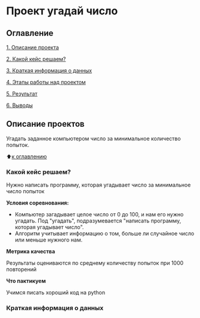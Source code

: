 # Проект угадай число

## Оглавление
[1. Описание проекта](https://github.com/leogyk/test-2/tree/main/project_0/README.md#Описание-проекта)

[2. Какой кейс решаем?](https://github.com/leogyk/test-2/tree/main/project_0/README.md#Какой-кейс-решаем)

[3. Краткая информация о данных](https://github.com/leogyk/test-2/tree/main/project_0/README.md#Краткая-информация-о-данных)

[4. Этапы работы над проектом](https://github.com/leogyk/test-2/tree/main/project_0/README.md#Этапы-работы-над-проектом)

[5. Результат](https://github.com/leogyk/test-2/tree/main/project_0/README.md#Результат)

[6. Выводы](https://github.com/leogyk/test-2/tree/main/project_0/README.md#Выводы)

## Описание проектов
Угадать заданное компьютером число за минимальное количество попыток.

:arrow_up:[к оглавлению](https://github.com/leogyk/test-2/tree/main/project_0/README.md#Оглавление)


### Какой кейс решаем?
Нужно написать программу, которая угадывает число за минимальное число попыток

**Условия соревнования:**
- Компьютер загадывает целое число от 0 до 100, и нам его нужно угадать. Под "угадать", подразумевается "написать программу, которая угадывает число".
- Алгоритм учитывает информацию о том, больше ли случайное число или меньше нужного нам. 

**Метрика качества** 

Результаты оцениваются по среднему количеству попыток при 1000 повторений 

**Что пактикуем**

Учимся писать хороший код на python


### Краткая информация о данных